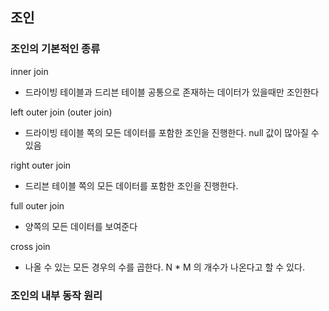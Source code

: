 ## 조인




### 조인의 기본적인 종류

inner join

- 드라이빙 테이블과 드리븐 테이블 공통으로 존재하는 데이터가 있을때만 조인한다


left outer join (outer join)

- 드라이빙 테이블 쪽의 모든 데이터를 포함한 조인을 진행한다. null 값이 많아질 수있음

right outer join

- 드리븐 테이블 쪽의 모든 데이터를 포함한 조인을 진행한다.

full outer join

- 양쪽의 모든 데이터를 보여준다

cross join

- 나올 수 있는 모든 경우의 수를 곱한다. N * M 의 개수가 나온다고 할 수 있다.


### 조인의 내부 동작 원리

